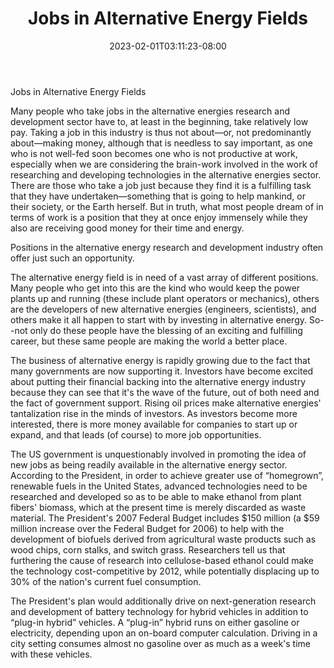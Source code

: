 ﻿---
title: "Jobs in Alternative Energy Fields"
date: 2023-02-01T03:11:23-08:00
description: "alternative energy Tips for Web Success"
featured_image: "/images/alternative energy.jpg"
tags: ["alternative energy"]
---

Jobs in Alternative Energy Fields

Many people who take jobs in the alternative energies research and development sector have to, at least in the beginning, take relatively low pay. Taking a job in this industry is thus not about—or, not predominantly about—making money, although that is needless to say important, as one who is not well-fed soon becomes one who is not productive at work, especially when we are considering the brain-work involved in the work of researching and developing technologies in the alternative energies sector. There are those who take a job just because they find it is a fulfilling task that they have undertaken—something that is going to help mankind, or their society, or the Earth herself. But in truth, what most people dream of in terms of work is a position that they at once enjoy immensely while they also are receiving good money for their time and energy.  

Positions in the alternative energy research and development industry often offer just such an opportunity.

The alternative energy field is in need of a vast array of different positions. Many people who get into this are the kind who would keep the power plants up and running (these include plant operators or mechanics), others are the developers of new alternative energies (engineers, scientists), and others make it all happen to start with by investing in alternative energy. So--not only do these people have the blessing of an exciting and fulfilling career, but these same people are making the world a better place.

The business of alternative energy is rapidly growing due to the fact that many governments are now supporting it. Investors have become excited about putting their financial backing into the alternative energy industry because they can see that it's the wave of the future, out of both need and the fact of government support. Rising oil prices make alternative energies' tantalization rise in the minds of investors. As investors become more interested, there is more money available for companies to start up or expand, and that leads (of course) to more job opportunities. 

The US government is unquestionably involved in promoting the idea of new jobs as being readily available in the alternative energy sector. According to the President,  in order to achieve greater use of “homegrown”,  renewable fuels in the United States, advanced technologies need to be researched  and  developed so as to be able to make ethanol from plant fibers' biomass, which at the present time is merely discarded as waste material. The President's 2007 Federal Budget includes $150 million (a $59 million increase over the Federal Budget for 2006) to help with the development of biofuels derived from agricultural waste products such as wood chips, corn stalks, and switch grass. Researchers tell us that furthering the cause of research into cellulose-based ethanol could make the technology cost-competitive by 2012, while potentially displacing up to 30% of the nation's current fuel consumption.

The President's plan would additionally drive on next-generation research and development of battery technology for hybrid vehicles in addition to “plug-in hybrid” vehicles. A “plug-in” hybrid runs on either  gasoline or electricity, depending upon an on-board computer calculation. Driving in a city setting consumes almost no gasoline over as much as a week's time with these vehicles.

